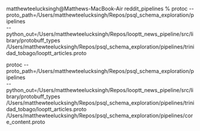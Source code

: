 matthewteelucksingh@Matthews-MacBook-Air reddit_pipelines % protoc --proto_path=/Users/matthewteelucksingh/Repos/psql_schema_exploration/pipelines \
       --python_out=/Users/matthewteelucksingh/Repos/looptt_news_pipeline/src/library/protobuff_types \
       /Users/matthewteelucksingh/Repos/psql_schema_exploration/pipelines/trinidad_tobago/looptt_articles.proto


protoc --proto_path=/Users/matthewteelucksingh/Repos/psql_schema_exploration/pipelines \
       --python_out=/Users/matthewteelucksingh/Repos/looptt_news_pipeline/src/library/protobuff_types \
       /Users/matthewteelucksingh/Repos/psql_schema_exploration/pipelines/trinidad_tobago/looptt_articles.proto \
       /Users/matthewteelucksingh/Repos/psql_schema_exploration/pipelines/core_content.proto

